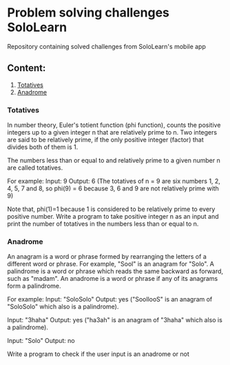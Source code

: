 # Problem solving challenges SoloLearn
Repository containing solved challenges from SoloLearn's mobile app
## Content:
1. [Totatives](#totatives)
2. [Anadrome](#anadrome)

### Totatives
In number theory, Euler's totient function (phi function),
counts the positive integers up to a given integer n that are relatively prime to n.
Two integers are said to be relatively prime,
if the only positive integer (factor) that divides both of them is 1.

The numbers less than or equal to and relatively prime to a given number n are called totatives.

For example:
Input: 9
Output: 6
(The totatives of n = 9 are six numbers 1, 2, 4, 5, 7 and 8, so phi(9) = 6 because 3, 6 and 9 are not relatively prime with 9)


Note that, phi(1)=1 because 1 is considered to be relatively prime to every positive number.
Write a program to take positive integer n as an input and print the number of totatives in the numbers less than or equal to n.

### Anadrome

An anagram is a word or phrase formed by rearranging the letters of a different word or phrase.
For example, "Sool" is an anagram for "Solo".
A palindrome is a word or phrase which reads the same backward as forward, such as "madam".
An anadrome is a word or phrase if any of its anagrams form a palindrome.

For example:
Input: "SoloSolo"
Output: yes ("SoollooS" is an anagram of "SoloSolo" which also is a palindrome).

Input: "3haha"
Output: yes ("ha3ah" is an anagram of "3haha" which also is a palindrome).

Input: "Solo"
Output: no

Write a program to check if the user input is an anadrome or not
